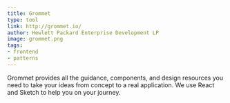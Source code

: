 ```yaml
---
title: Grommet
type: tool
link: http://grommet.io/
author: Hewlett Packard Enterprise Development LP
image: grommet.png
tags:
- frontend
- patterns
---
```


Grommet provides all the guidance, components, and design resources you need to take your ideas from concept to a real application. We use React and Sketch to help you on your journey.
